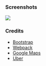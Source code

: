 ### Screenshots
<img src="https://preview.ibb.co/mtq0Fo/andreymalykhin_github_io_Uber_Or_Subway.png" />

### Credits
- [Bootstrap](http://getbootstrap.com/)
- [Webpack](https://webpack.github.io/)
- [Google Maps](https://developers.google.com/maps/documentation/)
- [Uber](https://developer.uber.com/)
